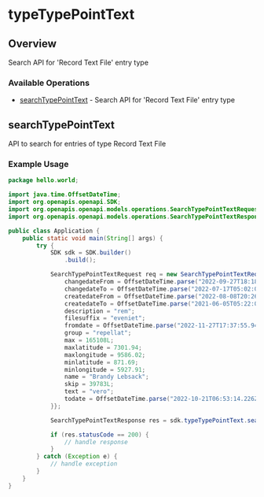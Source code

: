 # typeTypePointText

## Overview

Search API for 'Record Text File' entry type

### Available Operations

* [searchTypePointText](#searchtypepointtext) - Search API for 'Record Text File' entry type

## searchTypePointText

API to search for entries of type Record Text File

### Example Usage

```java
package hello.world;

import java.time.OffsetDateTime;
import org.openapis.openapi.SDK;
import org.openapis.openapi.models.operations.SearchTypePointTextRequest;
import org.openapis.openapi.models.operations.SearchTypePointTextResponse;

public class Application {
    public static void main(String[] args) {
        try {
            SDK sdk = SDK.builder()
                .build();

            SearchTypePointTextRequest req = new SearchTypePointTextRequest() {{
                changedateFrom = OffsetDateTime.parse("2022-09-27T18:18:19.643Z");
                changedateTo = OffsetDateTime.parse("2022-07-17T05:02:09.973Z");
                createdateFrom = OffsetDateTime.parse("2022-08-08T20:26:05.563Z");
                createdateTo = OffsetDateTime.parse("2021-06-05T05:22:06.094Z");
                description = "rem";
                filesuffix = "eveniet";
                fromdate = OffsetDateTime.parse("2022-11-27T17:37:55.947Z");
                group = "repellat";
                max = 165108L;
                maxlatitude = 7301.94;
                maxlongitude = 9586.02;
                minlatitude = 871.69;
                minlongitude = 5927.91;
                name = "Brandy Lebsack";
                skip = 39783L;
                text = "vero";
                todate = OffsetDateTime.parse("2022-10-21T06:53:14.226Z");
            }};            

            SearchTypePointTextResponse res = sdk.typeTypePointText.searchTypePointText(req);

            if (res.statusCode == 200) {
                // handle response
            }
        } catch (Exception e) {
            // handle exception
        }
    }
}
```
